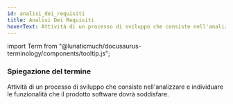 ```yaml
---
id: analisi_dei_requisiti
title: Analisi Dei Requisiti
hoverText: Attività di un processo di sviluppo che consiste nell'analizzare e individuare le funzionalità che il prodotto software dovrà soddisfare.
---
```


import Term from "@lunaticmuch/docusaurus-terminology/components/tooltip.js";


### Spiegazione del termine

<Term popup="Azioni da compiere per attuare un processo." reference="/docs/RTB/Termini/Attività">Attività</Term> di un <Term popup="Insieme di attività correlate e coese che trasformano bisogni in prodotti, secondo regole definite e consumando risorse." reference="/docs/RTB/Termini/Processo">processo</Term> di sviluppo che consiste nell'analizzare e individuare le <Term popup="Caratteristica funzionale propria di un prodotto software." reference="/docs/RTB/Termini/Funzionalità">funzionalità</Term> che il <Term popup="Insieme di artefatti raccolti ed esposti in modo organizzato che permettono l'utilizzo di un programma da parte di un utente." reference="/docs/RTB/Termini/Prodotto">prodotto</Term> software dovrà soddisfare.

